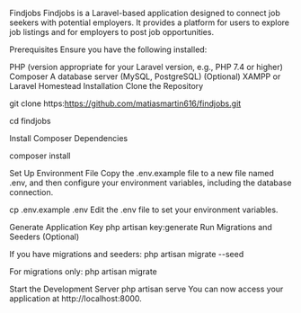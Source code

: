 Findjobs
Findjobs is a Laravel-based application designed to connect job seekers with potential employers. It provides a platform for users to explore job listings and for employers to post job opportunities.

Prerequisites
Ensure you have the following installed:

PHP (version appropriate for your Laravel version, e.g., PHP 7.4 or higher)
Composer
A database server (MySQL, PostgreSQL)
(Optional) XAMPP or Laravel Homestead
Installation
Clone the Repository


git clone https:https://github.com/matiasmartin616/findjobs.git

cd findjobs

Install Composer Dependencies

composer install

Set Up Environment File
Copy the .env.example file to a new file named .env, and then configure your environment variables, including the database connection.

cp .env.example .env
Edit the .env file to set your environment variables.

Generate Application Key
php artisan key:generate
Run Migrations and Seeders (Optional)

If you have migrations and seeders:
php artisan migrate --seed

For migrations only:
php artisan migrate

Start the Development Server
php artisan serve
You can now access your application at http://localhost:8000.
